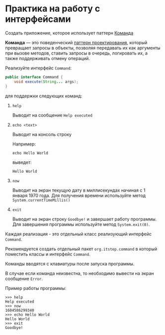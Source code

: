 # Практика на работу с интерфейсами

Создать приложение, которое использует паттерн [Команда](https://refactoring.guru/ru/design-patterns/command)

**Команда** — это поведенческий [паттерн проектирования](https://refactoring.guru/ru/design-patterns), 
который превращает запросы в объекты, позволяя передавать их как аргументы при вызове методов, 
ставить запросы в очередь, логировать их, а также поддерживать отмену операций.

Реализуйте интерфейс `Command`:

```java
public interface Command {
	void execute(String... args);
}
```
      
для поддержки следующих команд:

1. `help`

    Выводит на сообщение `Help executed`

2. `echo <text>`

    Выводит на консоль строку <text>

    Например:

    `echo Hello World`

    выведет:

    `Hello World`
    
3. `now`
    
    Выводит на экран текущую дату в миллисекундах начиная с 1 января 1970 года.
    Для получения времени используйте метод `System.currentTimeMillis()`

4.  `exit`

    Выводит на экран строку `Goodbye!` и завершает работу программы.
    Для завершения программы используйте метод `System.exit(0)`.

Каждая реализация - это отдельный класс реализующий интерфейс `Command`.

Рекомендуется создать отдельный пакет `org.itstep.command` в который поместить классы и интерфейс `Command`.

Команды вводятся с клавиатуры после запуска программы.

В случае если команда неизвестна, то необходимо вывести на экран сообщение `Error`.

Пример работы программы:

```
>>> help
Help executed
>>> now
1604586299340
>>> echo Hello World
Hello World
>>> exit
Goodbye!
```

